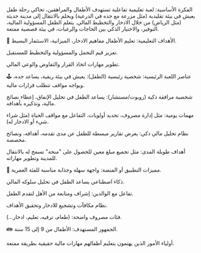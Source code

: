 الفكرة الأساسية:
لعبة تعليمية تفاعلية تستهدف الأطفال والمراهقين، تحاكي رحلة طفل يعيش في بيئة تقليدية (مثل مزرعة مع جده في الدرعية) ويحلم بالانتقال إلى مدينة حديثة (مثل الرياض) من خلال الادخار والتخطيط المالي. يتعلم الطفل المسؤولية المالية، التوفير، والاختيار الذكي بين الحاجات والرغبات، في بيئة قصصية ممتعة.

🎯 الأهداف التعليمية:
تعليم الأطفال مفاهيم الادخار، الميزانية، الاستثمار البسيط.

تعزيز قيم التحمل والمسؤولية والتخطيط للمستقبل.

تطوير مهارات اتخاذ القرار والتفاوض والوعي المالي.

🕹️ عناصر اللعبة الرئيسية:
شخصية رئيسية (الطفل): يعيش في بيئة ريفية، يساعد جده، ويواجه مواقف تتطلب قرارات مالية.

شخصية مرافقة ذكية (روبوت/مستشار): يساعد الطفل في تحليل الإنفاق، إعطاء نصائح مالية، وتذكيره بأهدافه.

مهمات يومية: مثل إدارة مصروف، تحديد أولويات، التفاعل مع مواقف الحياة (مثل شراء شيء أو الادخار له).

نظام تحليل مالي ذكي: يعرض تقارير مبسطة للطفل عن مدى تقدمه، أهدافه، ونصائح مخصصة.

أهداف طويلة المدى: مثل تجميع مبلغ معين للحصول على "منحة" تسمح له بالانتقال للمدينة وتطوير مهاراته.

📱 مميزات التطبيق أو المنصة:
واجهة سهلة وجذابة مناسبة للفئة العمرية.

ذكاء اصطناعي يساعد الطفل في تحليل سلوكه المالي.

تفاعل مع الوالدين: إشراف ومتابعة من الأهل لتقدم الطفل.

نظام مكافآت وتشجيع للادخار وتحقيق الأهداف.

فئات مصروف واضحة: (طعام، ترفيه، تعليم، ادخار…).

👪 الجمهور المستهدف:
الأطفال من 9 إلى 15 سنة.

أولياء الأمور الذين يهتمون بتعليم أطفالهم مهارات مالية حقيقية بطريقة ممتعة.

